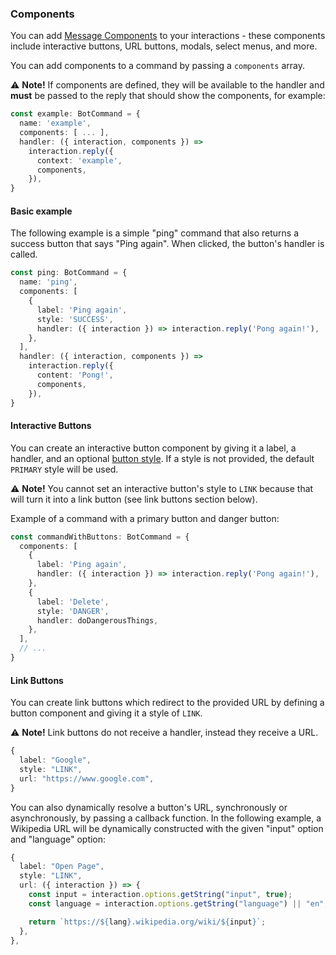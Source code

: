 ### Components

You can add [Message Components](https://discord.com/developers/docs/interactions/message-components) to your interactions - these components include interactive buttons, URL buttons, modals, select menus, and more.

You can add components to a command by passing a `components` array.

⚠️ **Note!** If components are defined, they will be available to the handler and **must** be passed to the reply that should show the components, for example:

```ts
const example: BotCommand = {
  name: 'example',
  components: [ ... ],
  handler: ({ interaction, components }) =>
    interaction.reply({
      context: 'example',
      components,
    }),
}
```

#### Basic example

The following example is a simple "ping" command that also returns a success button that says "Ping again". When clicked, the button's handler is called.

```ts
const ping: BotCommand = {
  name: 'ping',
  components: [
    {
      label: 'Ping again',
      style: 'SUCCESS',
      handler: ({ interaction }) => interaction.reply('Pong again!'),
    },
  ],
  handler: ({ interaction, components }) =>
    interaction.reply({
      content: 'Pong!',
      components,
    }),
}
```

#### Interactive Buttons

You can create an interactive button component by giving it a label, a handler, and an optional [button style](https://discord.com/developers/docs/interactions/message-components#button-object-button-styles). If a style is not provided, the default `PRIMARY` style will be used.

⚠️ **Note!** You cannot set an interactive button's style to `LINK` because that will turn it into a link button (see link buttons section below).

Example of a command with a primary button and danger button:

```ts
const commandWithButtons: BotCommand = {
  components: [
    {
      label: 'Ping again',
      handler: ({ interaction }) => interaction.reply('Pong again!'),
    },
    {
      label: 'Delete',
      style: 'DANGER',
      handler: doDangerousThings,
    },
  ],
  // ...
}
```

#### Link Buttons

You can create link buttons which redirect to the provided URL by defining a button component and giving it a style of `LINK`.

⚠️ **Note!** Link buttons do not receive a handler, instead they receive a URL.

```ts
{
  label: "Google",
  style: "LINK",
  url: "https://www.google.com",
}
```

You can also dynamically resolve a button's URL, synchronously or asynchronously, by passing a callback function. In the following example, a Wikipedia URL will be dynamically constructed with the given "input" option and "language" option:

```ts
{
  label: "Open Page",
  style: "LINK",
  url: ({ interaction }) => {
    const input = interaction.options.getString("input", true);
    const language = interaction.options.getString("language") || "en";

    return `https://${lang}.wikipedia.org/wiki/${input}`;
  },
},
```
